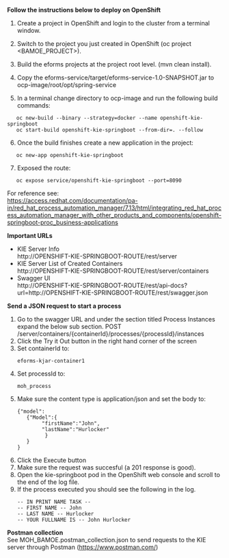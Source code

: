 **Follow the instructions below to deploy on OpenShift**

1. Create a project in OpenShift and login to the cluster from a terminal window.

2. Switch to the project you just created in OpenShift (oc project <BAMOE_PROJECT>).

3. Build the eforms projects at the project root level. (mvn clean install).

4. Copy the eforms-service/target/eforms-service-1.0-SNAPSHOT.jar to ocp-image/root/opt/spring-service

5. In a terminal change directory to ocp-image and run the following build commands:
```
   oc new-build --binary --strategy=docker --name openshift-kie-springboot  
   oc start-build openshift-kie-springboot --from-dir=. --follow
```
6. Once the build finishes create a new application in the project:
```
   oc new-app openshift-kie-springboot
```
7. Exposed the route:
```
   oc expose service/openshift-kie-springboot --port=8090
```

For reference see:  
https://access.redhat.com/documentation/pa-in/red_hat_process_automation_manager/7.13/html/integrating_red_hat_process_automation_manager_with_other_products_and_components/openshift-springboot-proc_business-applications

**Important URLs**

* KIE Server Info  
  http://OPENSHIFT-KIE-SPRINGBOOT-ROUTE/rest/server  
* KIE Server List of Created Containers  
  http://OPENSHIFT-KIE-SPRINGBOOT-ROUTE/rest/server/containers  
* Swagger UI  
  http://OPENSHIFT-KIE-SPRINGBOOT-ROUTE/rest/api-docs?url=http://OPENSHIFT-KIE-SPRINGBOOT-ROUTE/rest/swagger.json  

**Send a JSON request to start a process**
1. Go to the swagger URL and under the section titled Process Instances expand the below sub section.
   POST /server/containers/{containerId}/processes/{processId}/instances
2. Click the Try it Out button in the right hand corner of the screen
3. Set containerId to:
   ```
   eforms-kjar-container1
   ```
4. Set processId to:
   ```
   moh_process
   ```
5. Make sure the content type is application/json and set the body to:
   ```
   {"model":
      {"Model":{
           "firstName":"John",
           "lastName":"Hurlocker"
            }
      }
   }
   ```
6. Click the Execute button
7. Make sure the request was succesful (a 201 response is good).
8. Open the kie-springboot pod in the OpenShift web console and scroll to the end of the log file.
9. If the process executed you should see the following in the log.
   ```
   -- IN PRINT NAME TASK --
   -- FIRST NAME -- John
   -- LAST NAME -- Hurlocker
   -- YOUR FULLNAME IS -- John Hurlocker
   ```

**Postman collection**  
See MOH_BAMOE.postman_collection.json to send requests to the KIE server through Postman (https://www.postman.com/)